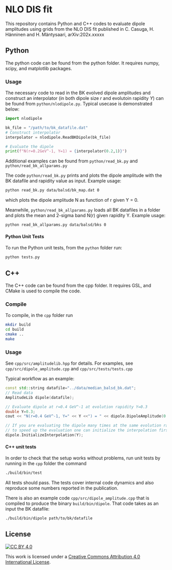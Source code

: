 # NLO DIS fit

This repository contains Python and C++ codes to evaluate dipole amplitudes using grids from the NLO DIS fit published in C. Casuga, H. Hänninen and H. Mäntysaari, arXiv:202x.xxxxx

## Python
The python code can be found from the python folder. It requires numpy, scipy, and matplotlib packages.

### Usage
The necessary code to read in the BK evolved dipole amplitudes and construct an interpolator (in both dipole size $r$ and evolutoin rapidity $Y$) can be found from `python/nlodipole.py`. Typical usecase is demonstrated below:
```python
import nlodipole

bk_file = "/path/to/bk_datafile.dat"
# Construct interpolator
interpolator = nlodipole.ReadBKDipole(bk_file)

# Evaluate the dipole
print(f"N(r=0.2GeV^-1, Y=1) = {interpolator(0.2,1)}")
```
Additional examples can be found from `python/read_bk.py` and `python/read_bk_allparams.py`

The code `python/read_bk.py` prints and plots the dipole amplitude with the BK datafile and rapidity value as input. Example usage:
```bash
python read_bk.py data/balsd/bk_map.dat 0
```
which plots the dipole amplitude N as function of r given Y = 0.

Meanwhile, `python/read_bk_allparams.py` loads all BK datafiles in a folder and plots the mean and 2-sigma band N(r) given rapidity Y. Example usage:
```bash
python read_bk_allparams.py data/balsd/bks 0
```

#### Python Unit Tests

To run the Python unit tests, from the `python` folder run:
```bash
python tests.py
```


## C++
The C++ code can be found from the cpp folder. It requires GSL, and CMake is used to compile the code.

### Compile
To compile, in the `cpp` folder run
```bash
mkdir build
cd build
cmake ..
make
```


### Usage
See `cpp/src/amplitudelib.hpp` for details. For examples, see `cpp/src/dipole_amplitude.cpp` and `cpp/src/tests/tests.cpp`

Typical workflow as an example:
```c++
const std::string datafile="../data/median_balsd_bk.dat";
// Read data
AmplitudeLib dipole(datafile);

// Evaluate dipole at r=0.4 GeV^-1 at evolution rapidity Y=0.3
double Y=0.3;
cout << "N(r=0.4 GeV^-1, Y=" << Y <<") = " << dipole.DipoleAmplitude(0.4, Y) << endl;

// If you are evaluating the dipole many times at the same evolution rapidity, 
// to speed up the evaluation one can initialize the interpolation first
dipole.InitializeInterpolation(Y);
```


#### C++ unit tests 
In order to check that the setup works without problems, run unit tests by running in the `cpp` folder the command
```bash
./build/bin/test
```
All tests should pass. The tests cover internal code dynamics and also reproduce some numbers reported in the publication.

There is also an example code `cpp/src/dipole_amplitude.cpp` that is compiled to produce the binary `build/bin/dipole`. That code takes as an input the BK datafile:
```bash
./build/bin/dipole path/to/bk/datafile
```

## License

[![CC BY 4.0][cc-by-shield]][cc-by]

This work is licensed under a
[Creative Commons Attribution 4.0 International License][cc-by].


[cc-by]: https://creativecommons.org/licenses/by/4.0/
[cc-by-shield]: https://licensebuttons.net/l/by/4.0/80x15.png
